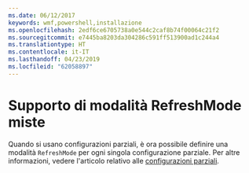 ```yaml
---
ms.date: 06/12/2017
keywords: wmf,powershell,installazione
ms.openlocfilehash: 2edf6ce6705738a0e544c2caf8b74f00064c21f2
ms.sourcegitcommit: e7445ba8203da304286c591ff513900ad1c244a4
ms.translationtype: HT
ms.contentlocale: it-IT
ms.lasthandoff: 04/23/2019
ms.locfileid: "62058897"
---
```

# <a name="support-for-mixed-refreshmode"></a>Supporto di modalità RefreshMode miste

Quando si usano configurazioni parziali, è ora possibile definire una modalità `RefreshMode` per ogni singola configurazione parziale.
Per altre informazioni, vedere l'articolo relativo alle [configurazioni parziali](https://msdn.microsoft.com/powershell/dsc/partialconfigs).
